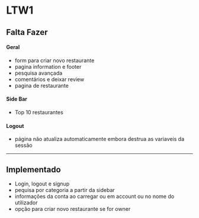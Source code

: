 # LTW1

## Falta Fazer

#### Geral
- form para criar novo restaurante
- pagina information e footer
- pesquisa avançada
- comentários e deixar review
- pagina de restaurante 

#### Side Bar
- Top 10 restaurantes

#### Logout
- página não atualiza automaticamente embora destrua as variaveis da sessão

---

## Implementado
- Login, logout e signup
- pequisa por categoria a partir da sidebar
- informações da conta ao carregar ou em account ou no nome do utilizador
- opção para criar novo restaurante se for owner
